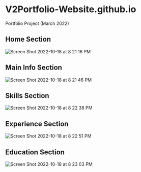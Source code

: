 # V2Portfolio-Website.github.io
Portfolio Project (March 2022)
<h2>Home Section</h2>

![Screen Shot 2022-10-18 at 8 21 16 PM](https://user-images.githubusercontent.com/82541715/196568809-32da15e3-08ed-488d-b4be-9c7af6bcb9ea.png)

<h2>Main Info Section</h2>

![Screen Shot 2022-10-18 at 8 21 46 PM](https://user-images.githubusercontent.com/82541715/196568852-fba730df-afd8-4be6-88ec-7c1ccb18e094.png)

<h2>Skills Section</h2>

![Screen Shot 2022-10-18 at 8 22 38 PM](https://user-images.githubusercontent.com/82541715/196568925-459b1d8b-1222-41b2-be12-6265d77b9822.png)

<h2>Experience Section</h2>

![Screen Shot 2022-10-18 at 8 22 51 PM](https://user-images.githubusercontent.com/82541715/196568944-071fecd4-5e69-4662-af92-5ee9e3af4f79.png)

<h2>Education Section</h2>

![Screen Shot 2022-10-18 at 8 23 03 PM](https://user-images.githubusercontent.com/82541715/196568962-c1d0889c-5f39-4c1a-8521-9e0d5e4cceb5.png)
